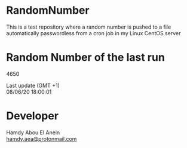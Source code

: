# RandomNumber    
This is a test repository where a random number is pushed to a file automatically passwordless from a cron job in my Linux CentOS server    
# Random Number of the last run   
4650
      
Last update (GMT +1)    
08/06/20 18:00:01
# Developer    
Hamdy Abou El Anein   
hamdy.aea@protonmail.com
